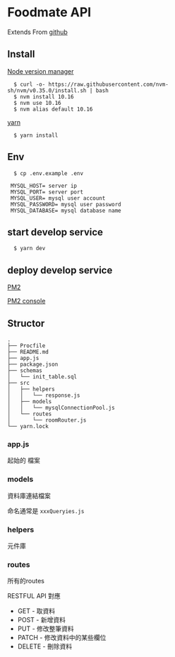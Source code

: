# Foodmate API

Extends From [github](https://github.com/aszx87410/nodejs_simple_chatroom)

## Install

[Node version manager](https://github.com/nvm-sh/nvm)

```
  $ curl -o- https://raw.githubusercontent.com/nvm-sh/nvm/v0.35.0/install.sh | bash
  $ nvm install 10.16
  $ nvm use 10.16
  $ nvm alias default 10.16
```

[yarn](https://yarnpkg.com/lang/en/docs/install/#mac-stable)

```
  $ yarn install
```

## Env

```
  $ cp .env.example .env
```

```
 MYSQL_HOST= server ip
 MYSQL_PORT= server port
 MYSQL_USER= mysql user account
 MYSQL_PASSWORD= mysql user password
 MYSQL_DATABASE= mysql database name
```

## start develop service

```
  $ yarn dev
```

## deploy develop service

[PM2](https://pm2.keymetrics.io/docs/usage/quick-start/)

[PM2 console](https://pm2.io/)

## Structor

```
.
├── Procfile
├── README.md
├── app.js
├── package.json
├── schemas
│   └── init_table.sql
├── src
│   ├── helpers
│   │   └── response.js
│   ├── models
│   │   └── mysqlConnectionPool.js
│   └── routes
│       └── roomRouter.js
└── yarn.lock
```

### app.js

起始的 檔案

### models

資料庫連結檔案

命名通常是 `xxxQueryies.js`

### helpers

元件庫

### routes

所有的routes

RESTFUL API 對應

* GET - 取資料
* POST - 新增資料
* PUT - 修改整筆資料
* PATCH - 修改資料中的某些欄位
* DELETE - 刪除資料 


